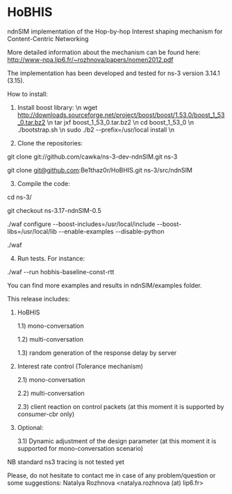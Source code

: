 HoBHIS
======

ndnSIM implementation of the Hop-by-hop Interest shaping mechanism for Content-Centric Networking

More detailed information about the mechanism can be found here:
http://www-npa.lip6.fr/~rozhnova/papers/nomen2012.pdf

The implementation has been developed and tested for ns-3 version 3.14.1 (3.15).

How to install:

1. Install boost library: \n
wget http://downloads.sourceforge.net/project/boost/boost/1.53.0/boost_1_53_0.tar.bz2 \n
tar jxf boost_1_53_0.tar.bz2 \n
cd boost_1_53_0 \n
./bootstrap.sh \n
sudo ./b2 --prefix=/usr/local install \n

2. Clone the repositories:

git clone git://github.com/cawka/ns-3-dev-ndnSIM.git ns-3

git clone git@github.com:Be1thaz0r/HoBHIS.git ns-3/src/ndnSIM

3. Compile the code:

cd ns-3/

git checkout ns-3.17-ndnSIM-0.5

./waf configure --boost-includes=/usr/local/include --boost-libs=/usr/local/lib --enable-examples --disable-python

./waf

4. Run tests. For instance:

./waf --run hobhis-baseline-const-rtt

You can find more examples and results in ndnSIM/examples folder.

This release includes:

1) HoBHIS

	1.1) mono-conversation

	1.2) multi-conversation

	1.3) random generation of the response delay by server

2) Interest rate control (Tolerance mechanism)

	2.1) mono-conversation

	2.2) multi-conversation

	2.3) client reaction on control packets (at this moment it is supported by consumer-cbr only)

3) Optional:

	3.1) Dynamic adjustment of the design parameter (at this moment it is supported for mono-conversation scenario)

NB standard ns3 tracing is not tested yet

Please, do not hesitate to contact me in case of any problem/question or some suggestions: Natalya Rozhnova <natalya.rozhnova (at) lip6.fr>


